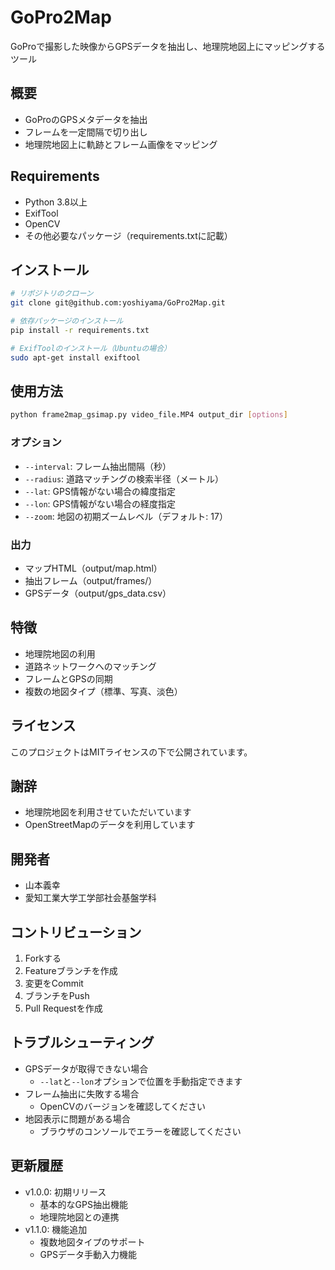 # GoPro2Map

GoProで撮影した映像からGPSデータを抽出し、地理院地図上にマッピングするツール

## 概要
- GoProのGPSメタデータを抽出
- フレームを一定間隔で切り出し
- 地理院地図上に軌跡とフレーム画像をマッピング

## Requirements
- Python 3.8以上
- ExifTool
- OpenCV
- その他必要なパッケージ（requirements.txtに記載）

## インストール
```bash
# リポジトリのクローン
git clone git@github.com:yoshiyama/GoPro2Map.git

# 依存パッケージのインストール
pip install -r requirements.txt

# ExifToolのインストール（Ubuntuの場合）
sudo apt-get install exiftool
```

## 使用方法
```bash
python frame2map_gsimap.py video_file.MP4 output_dir [options]
```

### オプション
- `--interval`: フレーム抽出間隔（秒）
- `--radius`: 道路マッチングの検索半径（メートル）
- `--lat`: GPS情報がない場合の緯度指定
- `--lon`: GPS情報がない場合の経度指定
- `--zoom`: 地図の初期ズームレベル（デフォルト: 17）

### 出力
- マップHTML（output/map.html）
- 抽出フレーム（output/frames/）
- GPSデータ（output/gps_data.csv）

## 特徴
- 地理院地図の利用
- 道路ネットワークへのマッチング
- フレームとGPSの同期
- 複数の地図タイプ（標準、写真、淡色）

## ライセンス
このプロジェクトはMITライセンスの下で公開されています。

## 謝辞
- 地理院地図を利用させていただいています
- OpenStreetMapのデータを利用しています

## 開発者
- 山本義幸
- 愛知工業大学工学部社会基盤学科

## コントリビューション
1. Forkする
2. Featureブランチを作成
3. 変更をCommit
4. ブランチをPush
5. Pull Requestを作成

## トラブルシューティング
- GPSデータが取得できない場合
  - `--lat`と`--lon`オプションで位置を手動指定できます
- フレーム抽出に失敗する場合
  - OpenCVのバージョンを確認してください
- 地図表示に問題がある場合
  - ブラウザのコンソールでエラーを確認してください

## 更新履歴
- v1.0.0: 初期リリース
  - 基本的なGPS抽出機能
  - 地理院地図との連携
- v1.1.0: 機能追加
  - 複数地図タイプのサポート
  - GPSデータ手動入力機能
